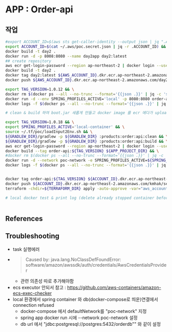 # APP : Order-api
## 작업
```bash
#export ACCOUNT_ID=$(aws sts get-caller-identity --output json | jq ".Account" | tr -d '"')
export ACCOUNT_ID=$(cat ~/.aws/poc.secret.json | jq -r .ACCOUNT_ID) && \
docker build -t day2 .
docker run -d -p 8008:8080 --name day2app day2:latest
## create repository
aws ecr get-login-password --region ap-northeast-2 | docker login --username AWS --password-stdin ${AWS_ACCOUNT_ID}.dkr.ecr.ap-northeast-2.amazonaws.com
docker build -t day2 .
docker tag day2:latest ${AWS_ACCOUNT_ID}.dkr.ecr.ap-northeast-2.amazonaws.com/day2:latest
docker push ${AWS_ACCOUNT_ID}.dkr.ecr.ap-northeast-2.amazonaws.com/day2:latest
```
```bash
export TAG_VERSION=1.0.12 && \
docker rm $(docker ps --all --no-trunc --format='{{json .}}' | jq -c 'select( .Image == "order-api:'${TAG_VERSION}'")' | jq -r .ID)
docker run -d --env SPRING_PROFILES_ACTIVE='local' -p 8080:8080 order-api:${TAG_VERSION} && \
docker logs -f $(docker ps --all --no-trunc --format='{{json .}}' | jq -c 'select( .Image == "order-api:'${TAG_VERSION}'")' | jq -r .ID)

# clean & build 하여 boot.jar 새롭게 만들고 docker image 를 ecr 에다가 upload, 그리고 terraform apply & deploy

export TAG_VERSION=1.0.18 && \
export SPRING_PROFILES_ACTIVE='local-container' && \
source ~/.tf/poc/loadInput2Env.sh && \
${GRADLEW_DIR}/gradlew -p ${GRADLEW_DIR} :products:order:api:clean && \
${GRADLEW_DIR}/gradlew -p ${GRADLEW_DIR} :products:order:api:build && \
aws ecr get-login-password --region ap-northeast-2 | docker login --username AWS --password-stdin ${ACCOUNT_ID}.dkr.ecr.ap-northeast-2.amazonaws.com && \
docker build --tag order-api:${TAG_VERSION} ${APP_PROJECT_DIR} && \
#docker rm $(docker ps --all --no-trunc --format='{{json .}}' | jq -c 'select( .Image == "order-api:'${TAG_VERSION}'")' | jq -r .ID) && \
docker run -d --network poc-network -e SPRING_PROFILES_ACTIVE=${SPRING_PROFILES_ACTIVE} -e AWS_ACCESS_KEY_ID=${AWS_ACCESS_KEY_ID} -e AWS_SECRET_ACCESS_KEY=${AWS_SECRET_ACCESS_KEY} -p 8080:8080 order-api:${TAG_VERSION} && \
docker logs -f $(docker ps --all --no-trunc --format='{{json .}}' | jq -c 'select( .Image == "order-api:'${TAG_VERSION}'")' | jq -r .ID)


docker tag order-api:${TAG_VERSION} ${ACCOUNT_ID}.dkr.ecr.ap-northeast-2.amazonaws.com/kmhak/service_local:${TAG_VERSION} && \
docker push ${ACCOUNT_ID}.dkr.ecr.ap-northeast-2.amazonaws.com/kmhak/service_local:${TAG_VERSION} && \
terraform -chdir=${TERRAFORM_DIR} apply -auto-approve -var="aws_account_id=${ACCOUNT_ID}" -var="ecs_task_image_tag=${TAG_VERSION}"

# local docker test & print log (delete already stopped container before start)
 


```

## References

## Troubleshooting
- task 실행에러
- > Caused by: java.lang.NoClassDefFoundError: software/amazon/awssdk/auth/credentials/AwsCredentialsProvider
  - 관련 의존성 따로 추가해야함 
- ecs executor 안되서 참고 : https://github.com/aws-containers/amazon-ecs-exec-checker
- local 환경에서 spring container 와 db(docker-compose로 띄운)연결에서 connection refused
  - docker-compose 에서 defaultNetwork를 "poc-network" 지정
  - spring app docker run 시에 --network poc-network 설정
  - db url 에서 "jdbc:postgresql://postgres:5432/orderdb"" 와 같이 설정
